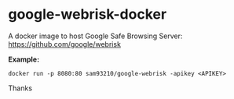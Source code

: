 # google-webrisk-docker
A docker image to host Google Safe Browsing Server: https://github.com/google/webrisk

**Example:**
```
docker run -p 8080:80 sam93210/google-webrisk -apikey <APIKEY>
```

Thanks

